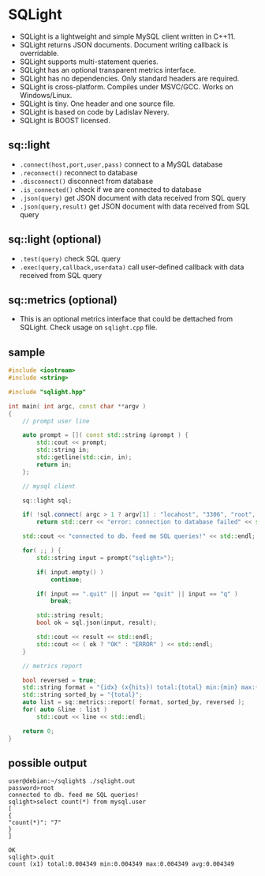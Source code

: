 SQLight
=======

- SQLight is a lightweight and simple MySQL client written in C++11.
- SQLight returns JSON documents. Document writing callback is overridable.
- SQLight supports multi-statement queries.
- SQLight has an optional transparent metrics interface.
- SQLight has no dependencies. Only standard headers are required.
- SQLight is cross-platform. Compiles under MSVC/GCC. Works on Windows/Linux.
- SQLight is tiny. One header and one source file.
- SQLight is based on code by Ladislav Nevery.
- SQLight is BOOST licensed.

sq::light
---------
- `.connect(host,port,user,pass)` connect to a MySQL database
- `.reconnect()` reconnect to database
- `.disconnect()` disconnect from database
- `.is_connected()` check if we are connected to database
- `.json(query)` get JSON document with data received from SQL query
- `.json(query,result)` get JSON document with data received from SQL query

sq::light (optional)
--------------------
- `.test(query)` check SQL query
- `.exec(query,callback,userdata)` call user-defined callback with data received from SQL query

sq::metrics (optional)
----------------------
- This is an optional metrics interface that could be dettached from SQLight. Check usage on `sqlight.cpp` file.

sample
------
```c++
#include <iostream>
#include <string>

#include "sqlight.hpp"

int main( int argc, const char **argv )
{
    // prompt user line

    auto prompt = []( const std::string &prompt ) {
        std::cout << prompt;
        std::string in;
        std::getline(std::cin, in);
        return in;
    };

    // mysql client

    sq::light sql;

    if( !sql.connect( argc > 1 ? argv[1] : "locahost", "3306", "root", prompt("password>") ) )
        return std::cerr << "error: connection to database failed" << std::endl, -1;

    std::cout << "connected to db. feed me SQL queries!" << std::endl;

    for( ;; ) {
        std::string input = prompt("sqlight>");

        if( input.empty() )
            continue;

        if( input == ".quit" || input == "quit" || input == "q" )
            break;

        std::string result;
        bool ok = sql.json(input, result);

        std::cout << result << std::endl;
        std::cout << ( ok ? "OK" : "ERROR" ) << std::endl;
    }

    // metrics report

    bool reversed = true;
    std::string format = "{idx} (x{hits}) total:{total} min:{min} max:{max} avg:{avg}";
    std::string sorted_by = "{total}";
    auto list = sq::metrics::report( format, sorted_by, reversed );
    for( auto &line : list )
        std::cout << line << std::endl;

    return 0;
}
```

possible output
---------------
```
user@debian:~/sqlight$ ./sqlight.out
password>root
connected to db. feed me SQL queries!
sqlight>select count(*) from mysql.user
[
{
"count(*)": "7"
}
]

OK
sqlight>.quit
count (x1) total:0.004349 min:0.004349 max:0.004349 avg:0.004349
```
